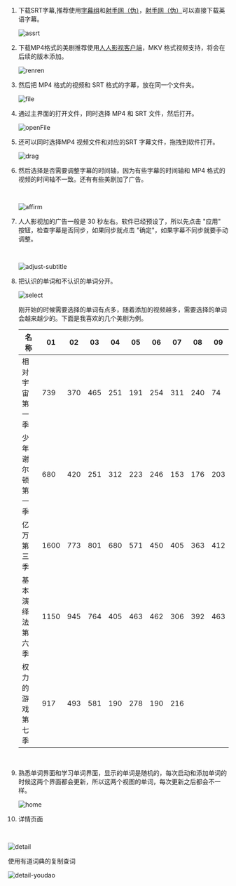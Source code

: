 1. 下载SRT字幕,推荐使用[字幕组](http://www.zimuzu.io)和[射手网（伪）](http://assrt.net/)，[射手网（伪）](http://assrt.net/)可以直接下载英语字幕。
   ​

   ![assrt](https://github.com/Tangshimin/trace/blob/master/src/trace/images/assrt.png)

2. 下载MP4格式的美剧推荐使用[人人影视客户端](http://app.zimuzu.io/)，MKV 格式视频支持，将会在后续的版本添加。
   ​

   ![renren](https://github.com/Tangshimin/trace/blob/master/src/trace/images/renren.png)

3. 然后把 MP4 格式的视频和 SRT 格式的字幕，放在同一个文件夹。
   ​

   ![file](https://github.com/Tangshimin/trace/blob/master/src/trace/images/file.png)

4. 通过主界面的打开文件，同时选择 MP4 和 SRT 文件，然后打开。
   ​

   ![openFile](https://github.com/Tangshimin/trace/blob/master/src/trace/images/openFile.png)

5. 还可以同时选择MP4 视频文件和对应的SRT 字幕文件，拖拽到软件打开。
   ​

   ![drag](https://github.com/Tangshimin/trace/blob/master/src/trace/images/drag.png)

6. 然后选择是否需要调整字幕的时间轴，因为有些字幕的时间轴和 MP4 格式的视频的时间轴不一致。还有有些美剧加了广告。

   ​

   ![affirm](https://github.com/Tangshimin/trace/blob/master/src/trace/images/affirm.png)

7. 人人影视加的广告一般是 30 秒左右。软件已经预设了，所以先点击 "应用" 按钮，检查字幕是否同步，如果同步就点击 "确定"，如果字幕不同步就要手动调整。

   ​

   ![adjust-subtitle](https://github.com/Tangshimin/trace/blob/master/src/trace/images/adjust-subtitle.png)

6. 把认识的单词和不认识的单词分开。
   ​

   ![select](https://github.com/Tangshimin/trace/blob/master/src/trace/images/select.png)
   ​

   刚开始的时候需要选择的单词有点多，随着添加的视频越多，需要选择的单词会越来越少的。下面是我喜欢的几个美剧为例。
   ​

   | 名称                        | 01   | 02   | 03   | 04   | 05   | 06   | 07   | 08   | 09   |
   | --------------------------- | ---- | ---- | ---- | ---- | ---- | ---- | ---- | ---- | ---- |
   | 相对宇宙         第一季     | 739  | 370  | 465  | 251  | 191  | 254  | 311  | 240  | 74   |
   | 少年谢尔顿     第一季       | 680  | 420  | 251  | 312  | 223  | 246  | 153  | 176  | 203  |
   | 亿万                 第三季 | 1600 | 773  | 801  | 680  | 571  | 450  | 405  | 363  | 412  |
   | 基本演绎法     第六季       | 1150 | 945  | 764  | 405  | 463  | 462  | 306  | 392  | 463  |
   | 权力的游戏     第七季       | 917  | 493  | 581  | 190  | 278  | 190  | 216  |      |      |

   ​

9. 熟悉单词界面和学习单词界面，显示的单词是随机的，每次启动和添加单词的时候这两个界面都会更新，所以这两个视图的单词，每次更新之后都会不一样。

   ![home](https://github.com/Tangshimin/trace/blob/master/src/trace/images/home.png)

10. 详情页面

   ​


![detail](https://github.com/Tangshimin/trace/blob/master/src/trace/images/detail.png)

使用有道词典的复制查词

![detail-youdao](C:\Users\tangs\Desktop\demo\detail-youdao.png)